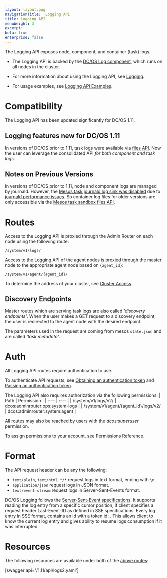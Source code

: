 ```yaml
---
layout: layout.pug
navigationTitle:  Logging API
title: Logging API
menuWeight: 3
excerpt:
beta: true
enterprise: false
---
```


<!-- This source repo for this topic is https://github.com/dcos/dcos-docs -->


The Logging API exposes node, component, and container (task) logs.

- The Logging API is backed by the [DC/OS Log component](/1.11/overview/architecture/components/#dcos-log), which runs on all nodes in the cluster.

- For more information about using the Logging API, see [Logging](/1.11/monitoring/logging/index.md).

- For usage examples, see [Logging API Examples](/1.11/monitoring/logging/logging-api-examples/index.md).

# Compatibility

The Logging API has been updated significantly for DC/OS 1.11.


## Logging features new for DC/OS 1.11

In versions of DC/OS prior to 1.11, task logs were available via [files API](http://mesos.apache.org/documentation/latest/endpoints/#files-1). Now the user can leverage the consolidated API *for both component and task logs*.

## Notes on Previous Versions

In versions of DC/OS prior to 1.11, node and component logs are managed by journald. However, the [Mesos task journald log sink was disabled](https://github.com/dcos/dcos/pull/1269) due to [journald performance issues](https://github.com/systemd/systemd/issues/5102). So container log files for older versions are only accessible via the [Mesos task sandbox files API](http://mesos.apache.org/documentation/latest/sandbox/).

<a name="routes"></a>
# Routes

Access to the Logging API is proxied through the Admin Router on each node using the following route:

```
/system/v1/logs/
```

Access to the Logging API of the agent nodes is proxied through the master node to the appropriate agent node based on `{agent_id}`:

```
/system/v1/agent/{agent_id}/
```

To determine the address of your cluster, see [Cluster Access](/1.11/api/access/).


## Discovery Endpoints

Master routes which are serving task logs are also called *'discovery endpoints'*. When the user makes a GET request to a discovery endpoint, the user is redirected to the agent node with the desired endpoint.

The parameters used in the request are coming from mesos `state.json` and are called *'task metadata'*.


# Auth

All Logging API routes require authentication to use.

To authenticate API requests, see [Obtaining an authentication token](https://docs.mesosphere.com/1.11/security/ent/iam-api/#/obtaining-an-authentication-token) and [Passing an authentication token](https://docs.mesosphere.com/1.11/security/ent/iam-api/#/passing-an-authentication-token).

The Logging API also requires authorization via the following permissions:
| Path |  Permission |
| :---  | :---        |
| /system/v1/logs/v2/ | dcos:adminrouter:ops:system-logs |
| /system/v1/agent/{agent_id}/logs/v2/ | dcos:adminrouter:system:agent |

All routes may also be reached by users with the _dcos:superuser_ permission.

To assign permissions to your account, see Permissions Reference.

# Format

The API request header can be any the following:

- `text/plain`, `text/html`, `*/*` request logs in text format, ending with `\n`.
- `application/json` request logs in JSON format.
- `text/event-stream` request logs in Server-Sent-Events format.

DC/OS Logging follows the [Server-Sent-Event specifications](https://www.w3.org/TR/2009/WD-eventsource-20090421/). It supports reading the log entry from a specific cursor position, if client specifies a request header Last-Event-ID as defined in SSE specifications. Every log entry in SSE format, contains an id with a token id: <token>. This allows client to know the current log entry and gives ability to resume logs consumption if it was interrupted.

# Resources

 The following resources are available under both of the [above routes](#routes):

 [swagger api='/1.11/api/logs2.yaml']
